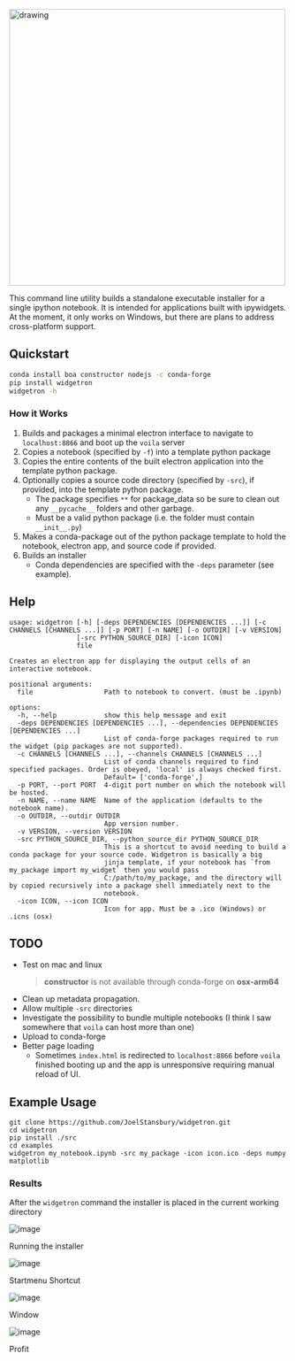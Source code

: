 <img src="https://user-images.githubusercontent.com/48299585/213842033-c0c19779-84b9-4a07-83a0-9b75ef4b3971.JPG" alt="drawing" width="500"/>

This command line utility builds a standalone executable installer for a single ipython notebook. It is intended for applications built with ipywidgets.
At the moment, it only works on Windows, but there are plans to address cross-platform support.

## Quickstart
```bash
conda install boa constructor nodejs -c conda-forge
pip install widgetron
widgetron -h
```

### How it Works
1. Builds and packages a minimal electron interface to navigate to `localhost:8866` and boot up the `voila` server
2. Copies a notebook (specified by `-f`) into a template python package
3. Copies the entire contents of the built electron application into the template python package.
4. Optionally copies a source code directory (specified by `-src`), if provided, into the template python package.
   - The package specifies `**` for package_data so be sure to clean out any `__pycache__` folders and other garbage.
   - Must be a valid python package (i.e. the folder must contain `__init__.py`)
4. Makes a conda-package out of the python package template to hold the notebook, electron app, and source code if provided.
5. Builds an installer
   - Conda dependencies are specified with the `-deps` parameter (see example).


## Help
```
usage: widgetron [-h] [-deps DEPENDENCIES [DEPENDENCIES ...]] [-c CHANNELS [CHANNELS ...]] [-p PORT] [-n NAME] [-o OUTDIR] [-v VERSION]
                 [-src PYTHON_SOURCE_DIR] [-icon ICON]
                 file

Creates an electron app for displaying the output cells of an interactive notebook.

positional arguments:
  file                  Path to notebook to convert. (must be .ipynb)

options:
  -h, --help            show this help message and exit
  -deps DEPENDENCIES [DEPENDENCIES ...], --dependencies DEPENDENCIES [DEPENDENCIES ...]
                        List of conda-forge packages required to run the widget (pip packages are not supported).
  -c CHANNELS [CHANNELS ...], --channels CHANNELS [CHANNELS ...]
                        List of conda channels required to find specified packages. Order is obeyed, 'local' is always checked first.
                        Default= ['conda-forge',]
  -p PORT, --port PORT  4-digit port number on which the notebook will be hosted.
  -n NAME, --name NAME  Name of the application (defaults to the notebook name).
  -o OUTDIR, --outdir OUTDIR
                        App version number.
  -v VERSION, --version VERSION
  -src PYTHON_SOURCE_DIR, --python_source_dir PYTHON_SOURCE_DIR
                        This is a shortcut to avoid needing to build a conda package for your source code. Widgetron is basically a big
                        jinja template, if your notebook has `from my_package import my_widget` then you would pass
                        C:/path/to/my_package, and the directory will by copied recursively into a package shell immediately next to the
                        notebook.
  -icon ICON, --icon ICON
                        Icon for app. Must be a .ico (Windows) or .icns (osx)
```

## TODO
- Test on mac and linux
   > __constructor__ is not available through conda-forge on __osx-arm64__
- Clean up metadata propagation.
- Allow multiple `-src` directories
- Investigate the possibility to bundle multiple notebooks (I think I saw somewhere that `voila` can host more than one)
- Upload to conda-forge
- Better page loading
  - Sometimes `index.html` is redirected to `localhost:8866` before `voila` finished booting up and the app is unresponsive requiring manual reload of UI.


## Example Usage
```
git clone https://github.com/JoelStansbury/widgetron.git
cd widgetron
pip install ./src
cd examples
widgetron my_notebook.ipynb -src my_package -icon icon.ico -deps numpy matplotlib
```

### Results
After the `widgetron` command the installer is placed in the current working directory

![image](https://user-images.githubusercontent.com/48299585/211173752-212a2d77-9238-412f-81f8-0f942f276749.png)

Running the installer

![image](https://user-images.githubusercontent.com/48299585/211173763-fc7b54ad-c8cf-4386-94d8-cfc90cdb77d8.png)

Startmenu Shortcut

![image](https://user-images.githubusercontent.com/48299585/211173745-9142808c-6303-4925-b1f2-d7db21430df1.png)

Window

![image](https://user-images.githubusercontent.com/48299585/211173814-af05502c-2c41-4bd1-ad09-324a9eccef78.png)

Profit
